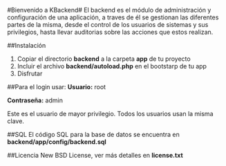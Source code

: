 #Bienvenido a KBackend#
El backend es el módulo de administración y configuración de una aplicación, a traves de él se gestionan las diferentes partes de la misma, desde el control de los usuarios de sistemas y sus privilegios, hasta llevar auditorias sobre las acciones que estos realizan.

##Instalación
1. Copiar el directorio **backend** a la carpeta **app** de tu proyecto
2. Incluir el archivo **backend/autoload.php** en el bootstarp de tu app
3. Disfrutar

##Para el login usar:
**Usuario:** root

**Contraseña:** admin

Este es el usuario de mayor privilegio. Todos los usuarios usan la misma clave.

##SQL
El código SQL para la base de datos se encuentra en **backend/app/config/backend.sql**

##Licencia
New BSD License, ver más detalles en **license.txt**
